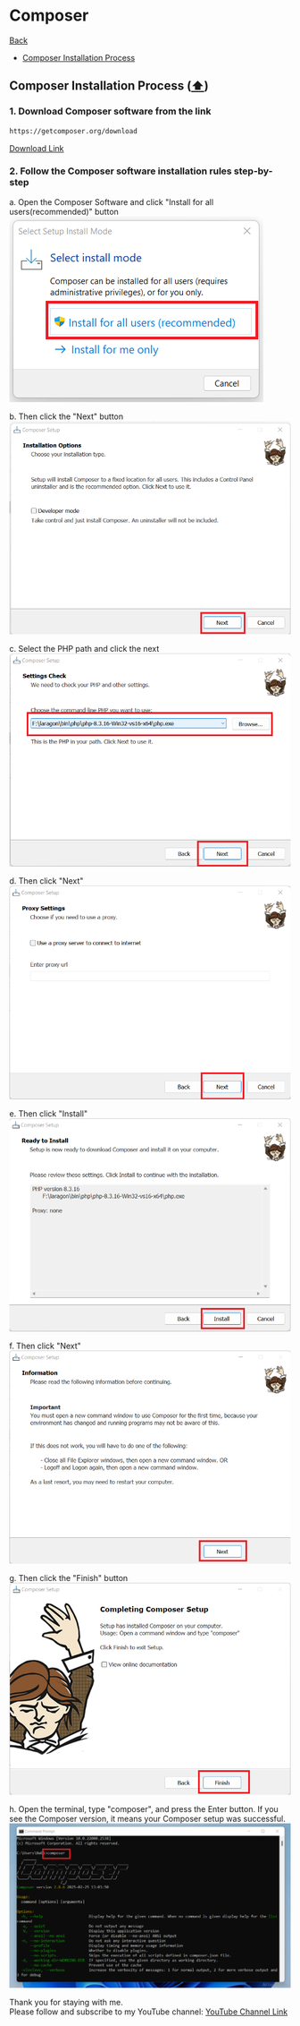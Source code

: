 # Composer

[Back](./..)

- [Composer Installation Process](#composer-installation-process)

## Composer Installation Process ([⬆️](#composer))
### 1. Download Composer software from the link

```sh
https://getcomposer.org/download
```

[Download Link](https://getcomposer.org/download)

### 2. Follow the Composer software installation rules step-by-step
a. Open the Composer Software and click "Install for all users(recommended)" button<br>
<img src="./composerImage/composer_1.png">

b. Then click the "Next" button<br>
<img src="./composerImage/composer_2.png">

c. Select the PHP path and click the next<br>
<img src="./composerImage/composer_3.png">

d. Then click "Next"<br>
<img src="./composerImage/composer_4.png">

e. Then click "Install"<br>
<img src="./composerImage/composer_5.png">

f. Then click "Next"<br>
<img src="./composerImage/composer_6.png">

g. Then click the "Finish" button<br>
<img src="./composerImage/composer_7.png">

h. Open the terminal, type "composer", and press the Enter button. If you see the Composer version, it means your Composer setup was successful.<br>
<img src="./composerImage/composer_8.png">


Thank you for staying with me.  
Please follow and subscribe to my YouTube channel: [YouTube Channel Link](https://www.youtube.com/@MirzaMdGolamNabi)

